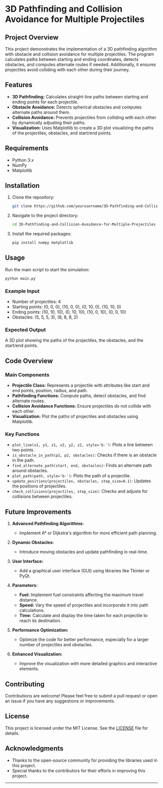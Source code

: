 # 3D Pathfinding and Collision Avoidance for Multiple Projectiles

## Project Overview

This project demonstrates the implementation of a 3D pathfinding algorithm with obstacle and collision avoidance for multiple projectiles. The program calculates paths between starting and ending coordinates, detects obstacles, and computes alternate routes if needed. Additionally, it ensures projectiles avoid colliding with each other during their journey.



## Features

- **3D Pathfinding:** Calculates straight-line paths between starting and ending points for each projectile.
- **Obstacle Avoidance:** Detects spherical obstacles and computes alternate paths around them.
- **Collision Avoidance:** Prevents projectiles from colliding with each other by dynamically adjusting their paths.
- **Visualization:** Uses Matplotlib to create a 3D plot visualizing the paths of the projectiles, obstacles, and start/end points.

## Requirements

- Python 3.x
- NumPy
- Matplotlib

## Installation

1. Clone the repository:
    ```bash
    git clone https://github.com/yourusername/3D-Pathfinding-and-Collision-Avoidance-for-Multiple-Projectiles.git
    ```
2. Navigate to the project directory:
    ```bash
    cd 3D-Pathfinding-and-Collision-Avoidance-for-Multiple-Projectiles
    ```
3. Install the required packages:
    ```bash
    pip install numpy matplotlib
    ```

## Usage

Run the main script to start the simulation:
```bash
python main.py
```

### Example Input

- Number of projectiles: 4
- Starting points: (0, 0, 0), (10, 0, 0), (0, 10, 0), (10, 10, 0)
- Ending points: (10, 10, 10), (0, 10, 10), (10, 0, 10), (0, 0, 10)
- Obstacles: (5, 5, 5, 3), (8, 8, 8, 2)

### Expected Output

A 3D plot showing the paths of the projectiles, the obstacles, and the start/end points.

## Code Overview

### Main Components

- **Projectile Class:** Represents a projectile with attributes like start and end points, position, radius, and path.
- **Pathfinding Functions:** Compute paths, detect obstacles, and find alternate routes.
- **Collision Avoidance Functions:** Ensure projectiles do not collide with each other.
- **Visualization:** Plot the paths of projectiles and obstacles using Matplotlib.

### Key Functions

- `plot_line(x1, y1, z1, x2, y2, z2, style='b-')`: Plots a line between two points.
- `is_obstacle_in_path(p1, p2, obstacles)`: Checks if there is an obstacle in the path.
- `find_alternate_path(start, end, obstacles)`: Finds an alternate path around obstacles.
- `plot_path(path, style='b-')`: Plots the path of a projectile.
- `update_positions(projectiles, obstacles, step_size=0.1)`: Updates the positions of projectiles.
- `check_collisions(projectiles, step_size)`: Checks and adjusts for collisions between projectiles.

## Future Improvements

1. **Advanced Pathfinding Algorithms:**
   - Implement A* or Dijkstra's algorithm for more efficient path planning.

2. **Dynamic Obstacles:**
   - Introduce moving obstacles and update pathfinding in real-time.

3. **User Interface:**
   - Add a graphical user interface (GUI) using libraries like Tkinter or PyQt.

4. **Parameters:**
   - **Fuel:** Implement fuel constraints affecting the maximum travel distance.
   - **Speed:** Vary the speed of projectiles and incorporate it into path calculations.
   - **Time:** Calculate and display the time taken for each projectile to reach its destination.

5. **Performance Optimization:**
   - Optimize the code for better performance, especially for a larger number of projectiles and obstacles.

6. **Enhanced Visualization:**
   - Improve the visualization with more detailed graphics and interactive elements.

## Contributing

Contributions are welcome! Please feel free to submit a pull request or open an issue if you have any suggestions or improvements.

## License

This project is licensed under the MIT License. See the [LICENSE](LICENSE) file for details.

## Acknowledgments

- Thanks to the open-source community for providing the libraries used in this project.
- Special thanks to the contributors for their efforts in improving this project.

---
